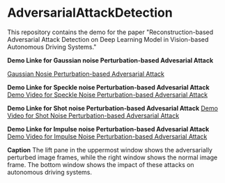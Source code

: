 # AdversarialAttackDetection
This repository contains the demo for the paper "Reconstruction-based Adversarial Attack Detection on Deep Learning Model in Vision-based Autonomous Driving Systems."

**Demo Linke for Gaussian noise Perturbation-based Advesarial Attack**

[Gaussian Nosie Perturbation-based Adversarial Attack](https://youtu.be/jUgBWJme5pA)

**Demo Linke for Speckle noise Perturbation-based Advesarial Attack**
[Demo Video for Speckle Noise Perturbation-based Adversarial Attack](https://youtu.be/rtn8LrLXbDE)

**Demo Linke for Shot noise Perturbation-based Advesarial Attack**
[Demo Video for Shot Noise Perturbation-based Adversarial Attack](https://youtu.be/URSU_BHP1ks)

**Demo Linke for Impulse noise Perturbation-based Advesarial Attack**
[Demo Video for Impulse Noise Perturbation-based Adversarial Attack](https://youtu.be/9j_Le3tBcgk)



**Caption**
The lift pane in the uppermost window shows the adversarially perturbed image frames, while the right window shows the normal image frame. The bottom window shows the impact of these attacks on autonomous driving systems.

